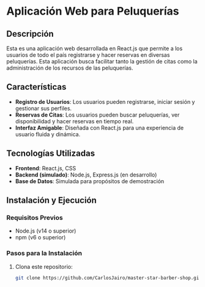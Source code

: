 # Aplicación Web para Peluquerías

## Descripción

Esta es una aplicación web desarrollada en React.js que permite a los usuarios de todo el país registrarse y hacer reservas en diversas peluquerías. Esta aplicación busca facilitar tanto la gestión de citas como la administración de los recursos de las peluquerías.

## Características

- **Registro de Usuarios**: Los usuarios pueden registrarse, iniciar sesión y gestionar sus perfiles.
- **Reservas de Citas**: Los usuarios pueden buscar peluquerías, ver disponibilidad y hacer reservas en tiempo real.
- **Interfaz Amigable**: Diseñada con React.js para una experiencia de usuario fluida y dinámica.

## Tecnologías Utilizadas

- **Frontend**: React.js, CSS
- **Backend (simulado)**: Node.js, Express.js (en desarrollo)
- **Base de Datos**: Simulada para propósitos de demostración

## Instalación y Ejecución

### Requisitos Previos

- Node.js (v14 o superior)
- npm (v6 o superior)

### Pasos para la Instalación

1. Clona este repositorio:
   ```bash
   git clone https://github.com/CarlosJairo/master-star-barber-shop.git
